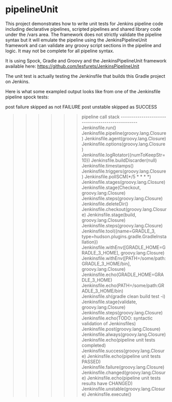 # pipelineUnit

This project demonstrates how to write unit tests for Jenkins pipeline code including declarative pipelines, scripted pipelines and shared library code under the /vars area. The framework does not strictly validate the pipeline syntax but it will emulate the pipeline using the JenkinsPipelineUnit framework and can validate any groovy script sections in the pipeline and logic. It may not be complete for all pipeline syntax.

It is using Spock, Gradle and Groovy and the JenkinsPipelineUnit framework available here: https://github.com/lesfurets/JenkinsPipelineUnit

The unit test is actually testing the Jenkinsfile that builds this Gradle project on Jenkins.

Here is what some exampled output looks like from one of the Jenkinsfile pipeline spock tests:

post failure skipped as not FAILURE
post unstable skipped as SUCCESS
>>>>>> pipeline call stack -------------------------------------------------
   Jenkinsfile.run()
      Jenkinsfile.pipeline(groovy.lang.Closure)
         Jenkinsfile.agent(groovy.lang.Closure)
         Jenkinsfile.options(groovy.lang.Closure)
            Jenkinsfile.logRotator({numToKeepStr=10})
            Jenkinsfile.buildDiscarder(null)
            Jenkinsfile.timestamps()
         Jenkinsfile.triggers(groovy.lang.Closure)
            Jenkinsfile.pollSCM(*/5 * * * *)
         Jenkinsfile.stages(groovy.lang.Closure)
            Jenkinsfile.stage(Checkout, groovy.lang.Closure)
               Jenkinsfile.steps(groovy.lang.Closure)
                  Jenkinsfile.deleteDir()
                  Jenkinsfile.checkout(groovy.lang.Closure)
            Jenkinsfile.stage(build, groovy.lang.Closure)
               Jenkinsfile.steps(groovy.lang.Closure)
                  Jenkinsfile.tool({name=GRADLE_3, type=hudson.plugins.gradle.GradleInstallation})
                  Jenkinsfile.withEnv([GRADLE_HOME=GRADLE_3_HOME], groovy.lang.Closure)
                     Jenkinsfile.withEnv([PATH=/some/path:GRADLE_3_HOME/bin], groovy.lang.Closure)
                        Jenkinsfile.echo(GRADLE_HOME=GRADLE_3_HOME)
                        Jenkinsfile.echo(PATH=/some/path:GRADLE_3_HOME/bin)
                        Jenkinsfile.sh(gradle clean build test -i)
            Jenkinsfile.stage(validate, groovy.lang.Closure)
               Jenkinsfile.steps(groovy.lang.Closure)
                  Jenkinsfile.echo(TODO: syntactic validation of Jenkinsfiles)
         Jenkinsfile.post(groovy.lang.Closure)
            Jenkinsfile.always(groovy.lang.Closure)
               Jenkinsfile.echo(pipeline unit tests completed)
            Jenkinsfile.success(groovy.lang.Closure)
               Jenkinsfile.echo(pipeline unit tests PASSED)
            Jenkinsfile.failure(groovy.lang.Closure)
            Jenkinsfile.changed(groovy.lang.Closure)
               Jenkinsfile.echo(pipeline unit tests results have CHANGED)
            Jenkinsfile.unstable(groovy.lang.Closure)
   Jenkinsfile.execute()


